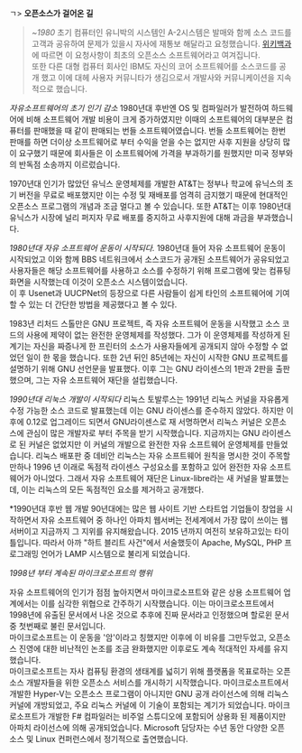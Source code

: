 ㄱ> **오픈소스가 걸어온 길**
> 
> *~1980*
초기 컴퓨터인 유니박의 시스템인 A-2시스템은 발매와 함께 소스 코드를 고객과 공유하여 문제가 있을시 자사에 재통보 해달라고 요청했습니다. [위키백과](https://en.wikipedia.org/wiki/History_of_free_and_open-source_software)에 따르면 이 요청사항이 최초의 오픈소스 소프트웨어라고 여겨집니다.  
또한 다른 대형 컴퓨터 회사인 IBM도 자신의 코어 소프트웨어를 소스코드를 공개 했고 이에 대헤 사용자 커뮤니타가 생김으로서 개발사와 커뮤니케이션을 지속적으로 했습니다.

*자유소프트웨어의 초기 인기 감소*
1980년대 후반엔 OS 및 컴파일러가 발전하여 하드웨어에 비해 소프트웨어 개발 비용이 크게 증가하였지만 이때의 소프트웨어의 대부분은 컴퓨터를 판매했을 때 같이 판매되는 번들 소프트웨어였습니다. 번들 소프트웨어는 한번 판매를 하면 더이상 소프트웨어로 부터 수익을 얻을 수는 없지만 사후 지원을 상당히 많이 요구했기 때문에 회사들은 이 소프트웨어에 가격을 부과하기를 원했지만 미국 정부와의 반독점 소송까지 이르렀습니다. 

1970년대 인기가 많았던 유닉스 운영체제를 개발한 AT&T는 정부나 학교에 유닉스의 초기 버전을 무료로 배포했지만 이는 수정 및 재배포를 엄격히 금지했기 때문에 현대적인 오픈소스 프로그램의 개념과 조금 멀다고 볼 수 있습니다. 또한 AT&T는 이후 1980년대 유닉스가 시장에 널리 퍼지자 무료 배포를 중지하고 사후지원에 대해 과금을 부과했습니다.

*1980년대 자유 소프트웨어 운동이 시작되다.*
1980년대 들어 자유 소프트웨어 운동이 시작되었고 이와 함께 BBS 네트워크에서 소스코드가 공개된 소프트웨어가 공유되었고 사용자들은 해당 소프트웨어를 사용하고 소스를 수정하기 위해 프로그램에 맞는 컴퓨팅 화면을 시작했는데 이것이 오픈소스 시스템이었습니다.  
이 후 Usenet과 UUCPNet의 등장으로 다른 사람들이 쉽게 타인의 소프트웨어에 기여할 수 있는 더 간단한 방법을 제공했다고 볼 수 있다.

1983년 리처드 스톨만은 GNU 프로젝트, 즉 자유 소프트웨어 운동을 시작했고 소스 코드의 사용에 제약이 없는 완전한 운영체제를 작성했다. 그가 이 운영체제를 작성하게 된 계기는 자신을 짜증나게 한 프린터의 소스가 사용자들에게 공개되지 않아 수정할 수 없었던 일이 한 몫을 했습니다. 또한 2년 뒤인 85년에는 자신이 시작한 GNU 프로젝트를 설명하기 위해 GNU 선언문을 발표했다. 이후 그는 GNU 라이센스의 1판과 2판을 출판했으며,  그는 자유 소프트웨어 재단을 설립했습니다.

*1990년대 리눅스 개발이 시작되다*
리눅스 토발루스는 1991년 리눅스 커널을 자유롭게 수정 가능한 소스 코드로 발표했는데 이는 GNU 라이센스를 준수하지 않았다. 하지만 이후에 0.12로 업그레이드 되면서 GNU라이센스로 재 서명하면서 리눅스 커널은 오픈소스에 관심이 많은 개발자로 부터 주목을 받기 시작했습니다.  지금까지는 GNU 라이센스로 된 커널은 없었지만 이 커널의 개발으로 완전한 자유 소프트웨어 운영체제를 만들었습니다. 
리눅스 배포판 중 데비안 리눅스는 자유 소프트웨어 원칙을 명시한 것이 주목할 만하나 1996 년 이래로 독점적 라이센스 구성요소를 포함하고 있어 완전한 자유 소프트웨어가 아니었다. 그래서 자유 소프트웨어 재단은 Linux-libre라는 새 커널을 발표했는데, 이는 리눅스의 모든 독점적인 요소를 제거하고 공개했다.

*1990년대 후반 웹 개발 
90년대에는 많은 웹 사이트 기반 스타트업 기업들이 창업을 시작하면서 자유 소프트웨어 중 하나인 아파치 웹서버는 전세계에서 가장 많이 쓰이는 웹서버이고 지금까지 그 지위를 유지해왔습니다. 2015 년까지 여전히 보유하고있는 타이틀입니다. 따라서 아까 "하트 블리트 사건"에서 서술했듯이 Apache, MySQL, PHP 프로그래밍 언어가 LAMP 시스템으로 불리게 되었습니다.  


*1998년 부터 계속된 마이크로소프트의 행위*

자유 소프트웨어의 인기가 점점 높아지면서 마이크로소프트와 같은 상용 소프트웨어 업계에서는 이를 심각한 위협으로 간주하기 시작했습니다. 이는 마이크로소프트에서 1998년에 유출된 문서에서 나온 것으로 추후에 진짜 문서라고 인정했으며 할로윈 문서 중 첫번째로 불린 문서입니다.  
마이크로소프트는 이 운동을 '암'이라고 칭했지만 이후에 이 비유를 그만두었고, 오픈소스 진영에 대한 비난적인 논조를 조금 완화했지만 이후로도 계속 적대적인 자세를 유지했습니다.  
마이크로소프트는 자사 컴퓨팅 환경의 생태계를 넓히기 위해 플랫폼을 목표로하는 오픈 소스 개발자들을 위한 오픈소스 서비스를 개시하기 시작했습니다. 마이크로소프트에서 개발한 Hyper-V는 오픈소스 프로그램이 아니지만 GNU 공개 라이선스에 의해 리눅스 커널에 개방되었고, 주요 리눅스 커널에 이 기술이 포함되는 계기가 되었습니다. 마이크로소프트가 개발한 F# 컴파일러는 비주얼 스튜디오에 포함되어 상용화 된 제품이지만 아파치 라이선스에 의해 공개되었습니다. Microsoft 담당자는 수년 동안 다양한 오픈 소스 및 Linux 컨퍼런스에서 정기적으로 출연했습니다.



